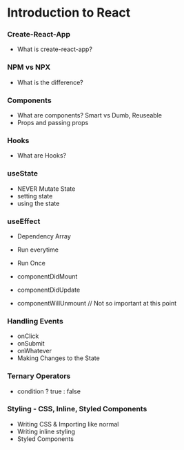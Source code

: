 # Introduction to React

### Create-React-App

- What is create-react-app?

### NPM vs NPX

- What is the difference?

### Components

- What are components? Smart vs Dumb, Reuseable
- Props and passing props

### Hooks

- What are Hooks?

### useState

- NEVER Mutate State
- setting state
- using the state

### useEffect

- Dependency Array
- Run everytime
- Run Once

- componentDidMount
- componentDidUpdate
- componentWillUnmount // Not so important at this point

### Handling Events

- onClick
- onSubmit
- onWhatever
- Making Changes to the State

### Ternary Operators

- condition ? true : false

### Styling - CSS, Inline, Styled Components

- Writing CSS & Importing like normal
- Writing inline styling
- Styled Components
